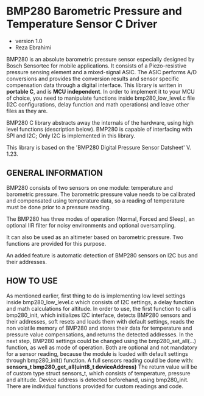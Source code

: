 # BMP280 Barometric Pressure and Temperature Sensor C Driver
* version 1.0
* Reza Ebrahimi

BMP280 is an absolute barometric pressure sensor especially designed by Bosch Sensortec for mobile applications. It consists of a Piezo-resistive pressure sensing element and a mixed-signal ASIC. The ASIC performs A/D conversions and provides the conversion results and sensor specific compensation data through a digital interface. This library is written in **portable C**, and is **MCU independent**. In order to implement it to your MCU of choice, you need to manipulate functions inside bmp280_low_level.c file (I2C configurations, delay function and math operations) and leave other files as they are.

BMP280 C library abstracts away the internals of the hardware, using high level functions (description below). BMP280 is capable of interfacing with SPI and I2C; Only I2C is implemented in this library.

This library is based on the 'BMP280 Digital Pressure Sensor Datsheet' V. 1.23.

## GENERAL INFORMATION

BMP280 consists of two sensors on one module: temperature and barometric pressure. The barometric pressure value needs to be calibrated and compensated using temperature data, so a reading of temperature must be done prior to a pressure reading.

The BMP280 has three modes of operation (Normal, Forced and Sleep), an optional IIR filter for noisy environments and optional oversampling.

It can also be used as an altimeter based on barometric pressure. Two functions are provided for this purpose.

An added feature is automatic detection of BMP280 sensors on I2C bus and their addresses.

## HOW TO USE

As mentioned earlier, first thing to do is implementing low level settings inside bmp280_low_level.c which consists of I2C settings, a delay function and math calculations for altitude. In order to use, the first function to call is bmp280_init, which initializes I2C interface, detects BMP280 sensors and their addresses, soft resets and loads them with default settings, reads the non volatile memory of BMP280 and stores their data for temperature and pressure value compensations, and returns the detected addresses.
In the next step, BMP280 settings could be changed using the bmp280_set_all(...) function, as well as mode of operation. Both are optional and not mandatory for a sensor reading, because the module is loaded with default settings through bmp280_init() function.
A full sensors reading could be done with:
**sensors_t bmp280_get_all(uint8_t deviceAddress)**
The return value will be of custom type struct sensors_t, which consists of temperature, pressure and altitude. Device address is detected beforehand, using bmp280_init. There are individual functions provided for custom readings and code.


